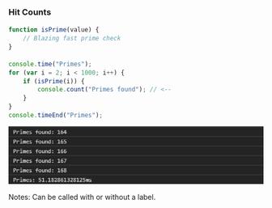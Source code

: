 ### Hit Counts

```javascript
function isPrime(value) {
    // Blazing fast prime check
}

console.time("Primes");
for (var i = 2; i < 1000; i++) {
    if (isPrime(i)) {
        console.count("Primes found"); // <--
    }
}
console.timeEnd("Primes");
```

![Console count](./images/counts.png "Hit counts in the console")

Notes:
Can be called with or without a label.